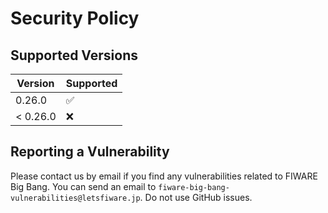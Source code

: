 # Security Policy

## Supported Versions

| Version  | Supported          |
| -------- | ------------------ |
| 0.26.0   | :white_check_mark: |
| < 0.26.0 | :x:                |

## Reporting a Vulnerability

Please contact us by email if you find any vulnerabilities related to FIWARE Big Bang.
You can send an email to `fiware-big-bang-vulnerabilities@letsfiware.jp`. Do not use GitHub issues.
